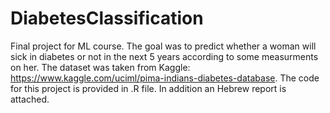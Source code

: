 # DiabetesClassification
Final project for ML course.
The goal was to predict whether a woman will sick in diabetes or not in the next 5 years according to some measurments on her.
The dataset was taken from Kaggle:
https://www.kaggle.com/uciml/pima-indians-diabetes-database.
The code for this project is provided in .R file. In addition an Hebrew report is attached.
